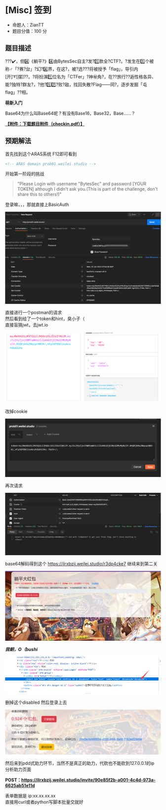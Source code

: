 # [Misc] 签到

- 命题人：ZianTT
- 题目分值：100 分

## 题目描述

<p>??️?✔️，但4️⃣《躺平?》4️⃣由BytesSec自主?发?1️⃣款全?CTF?。?发生在1️⃣个被称‍♂️「?赛?台」?幻?4️⃣界，在这?，被?选???将被授予「flag」，导引内[开]➰[摆]??。?将扮演1️⃣位名为「CTFer」?神㊙️角?，在??旅行??逅性格各异、能?独特?群友?，?他?1️⃣7️⃣?败?敌，找回失散?Flag——同?，逐步发掘「屯flag」??相。</p>
<div class="well">
<strong>萌新入门</strong>
<p>
Base64为什么叫Base64呢？有没有Base16，Base32，Base……？
</p>
</div>

**[【附件：下载题目附件（checkin.pdf）】](attachment/checkin.pdf)**

## 预期解法

首先找到这个ARAS系统 F12即可看到

```html
<!-- ARAS domain prob01.weilei.studio -->
```

开始第一阶段的挑战

>"Please Login with username "BytesSec" and password [YOUR TOKEN] although I didn't ask you.(This is part of the challenge, don't share this to others!)"


登录嘛，，，那就直接上BasicAuth

![1674633375488](assets/1674633375488.png)

直接进行一个postman的请求   
然后看到给了一个token和hint，臭小子（   
直接盲猜jwt，去jwt.io

![1674633823163](assets/1674633823163.png)

改掉cookie

![1674633962641](assets/1674633962641.png)

再次请求

![1674633983485](assets/1674633983485.png)

base64解码得到这个  https://ilrxbzij.weilei.studio/r3dp4cke7
继续来到第二关

![1674634034988](assets/1674634034988.png)

***我朝，O（bushi***

![1674634063899](assets/1674634063899.png)

删掉这个disabled
然后登录上去

![1674634100368](assets/1674634100368.png)

然后来到pdd式助力环节，当然不是真正的助力，代砍也不能砍到127.0.0.1的ip   
分析助力页面   

**POST：https://ilrxbzij.weilei.studio/invite/90e85f2b-a001-4c4d-973a-6625ab51e11d**   

表单数据是 ip:xx.xx.xx.xx   
直接用curl或者python写脚本批量交就好